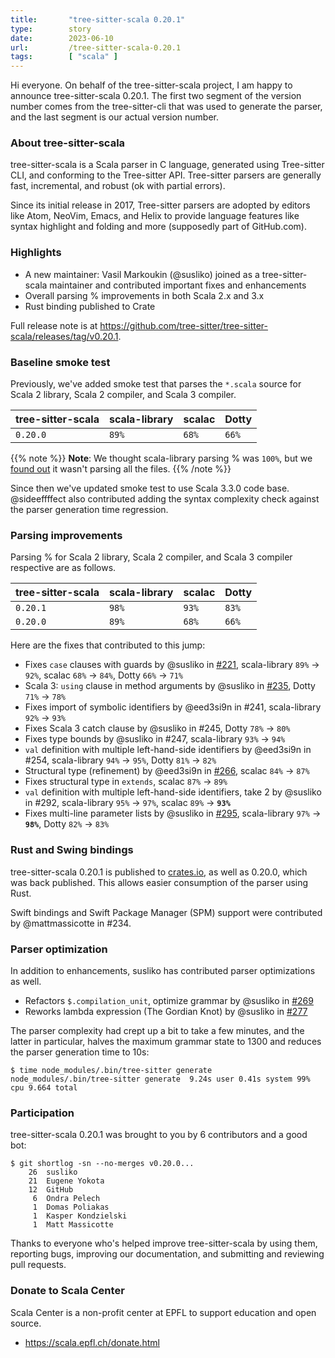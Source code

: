 ```yaml
---
title:       "tree-sitter-scala 0.20.1"
type:        story
date:        2023-06-10
url:         /tree-sitter-scala-0.20.1
tags:        [ "scala" ]
---
```


Hi everyone. On behalf of the tree-sitter-scala project, I am happy to announce tree-sitter-scala 0.20.1. The first two segment of the version number comes from the tree-sitter-cli that was used to generate the parser, and the last segment is our actual version number.

### About tree-sitter-scala

tree-sitter-scala is a Scala parser in C language, generated using Tree-sitter CLI, and conforming to the Tree-sitter API. Tree-sitter parsers are generally fast, incremental, and robust (ok with partial errors).
<!--more-->

Since its initial release in 2017, Tree-sitter parsers are adopted by editors like Atom, NeoVim, Emacs, and Helix to provide language features like syntax highlight and folding and more (supposedly part of GitHub.com).

### Highlights

- A new maintainer: Vasil Markoukin (@susliko) joined as a tree-sitter-scala maintainer and contributed important fixes and enhancements
- Overall parsing % improvements in both Scala 2.x and 3.x
- Rust binding published to Crate

Full release note is at <https://github.com/tree-sitter/tree-sitter-scala/releases/tag/v0.20.1>.

### Baseline smoke test

Previously, we've added smoke test that parses the `*.scala` source for Scala 2 library, Scala 2 compiler, and Scala 3 compiler.

| tree-sitter-scala | scala-library | scalac | Dotty |
|-------------------|---------------|--------|-------|
| `0.20.0`          |     `89%`     |  `68%` | `66%` |

{{% note %}}
**Note**: We thought scala-library parsing % was `100%`, but we [found out](https://github.com/tree-sitter/tree-sitter-scala/issues/238) it wasn't parsing all the files.
{{% /note %}}

Since then we've updated smoke test to use Scala 3.3.0 code base. @sideeffffect also contributed adding the syntax complexity check against the parser generation time regression.

### Parsing improvements

Parsing % for Scala 2 library, Scala 2 compiler, and Scala 3 compiler respective are as follows.

| tree-sitter-scala | scala-library | scalac | Dotty |
|-------------------|---------------|--------|-------|
| `0.20.1`          |     `98%`     |  `93%` | `83%` |
| `0.20.0`          |     `89%`     |  `68%` | `66%` |

Here are the fixes that contributed to this jump:

* Fixes `case` clauses with guards by @susliko in [#221][221], scala-library `89%` -> `92%`, scalac `68%` -> `84%`, Dotty `66%` -> `71%`
* Scala 3: `using` clause in method arguments by @susliko in [#235][235], Dotty `71%` -> `78%`
* Fixes import of symbolic identifiers by @eed3si9n in #241, scala-library `92%` -> `93%`
* Fixes Scala 3 catch clause by @susliko in #245, Dotty `78%` -> `80%`
* Fixes type bounds by @susliko in #247, scala-library `93%` -> `94%`
* `val` definition with multiple left-hand-side identifiers by @eed3si9n in #254, scala-library `94%` -> `95%`, Dotty `81%` -> `82%`
* Structural type (refinement) by @eed3si9n in [#266][266], scalac `84%` -> `87%`
* Fixes structural type in `extends`, scalac `87%` -> `89%`
* `val` definition with multiple left-hand-side identifiers, take 2 by @susliko in #292, scala-library `95%` -> `97%`, scalac `89%` -> **`93%`**
* Fixes multi-line parameter lists by @susliko in [#295][295], scala-library `97%` -> **`98%`**, Dotty `82%` -> `83%`

### Rust and Swing bindings

tree-sitter-scala 0.20.1 is published to [crates.io](https://crates.io/crates/tree-sitter-scala/), as well as 0.20.0, which was back published. This allows easier consumption of the parser using Rust.

Swift bindings and Swift Package Manager (SPM) support were contributed by @mattmassicotte in #234.

### Parser optimization

In addition to enhancements, susliko has contributed parser optimizations as well.

* Refactors `$.compilation_unit`, optimize grammar by @susliko in [#269][269]
* Reworks lambda expression (The Gordian Knot) by @susliko in [#277][277]

The parser complexity had crept up a bit to take a few minutes, and the latter in particular, halves the maximum grammar state to 1300 and reduces the parser generation time to 10s:

```
$ time node_modules/.bin/tree-sitter generate
node_modules/.bin/tree-sitter generate  9.24s user 0.41s system 99% cpu 9.664 total
```

### Participation

tree-sitter-scala 0.20.1 was brought to you by 6 contributors and a good bot:

```
$ git shortlog -sn --no-merges v0.20.0...
    26  susliko
    21  Eugene Yokota
    12  GitHub
     6  Ondra Pelech
     1  Domas Poliakas
     1  Kasper Kondzielski
     1  Matt Massicotte
```

Thanks to everyone who's helped improve tree-sitter-scala by using them, reporting bugs, improving our documentation, and submitting and reviewing pull requests.

### Donate to Scala Center

Scala Center is a non-profit center at EPFL to support education and open source.

- https://scala.epfl.ch/donate.html

  [221]: https://github.com/tree-sitter/tree-sitter-scala/pull/221
  [235]: https://github.com/tree-sitter/tree-sitter-scala/pull/235
  [266]: https://github.com/tree-sitter/tree-sitter-scala/pull/266
  [295]: https://github.com/tree-sitter/tree-sitter-scala/pull/295
  [269]: https://github.com/tree-sitter/tree-sitter-scala/pull/295
  [277]: https://github.com/tree-sitter/tree-sitter-scala/pull/277
